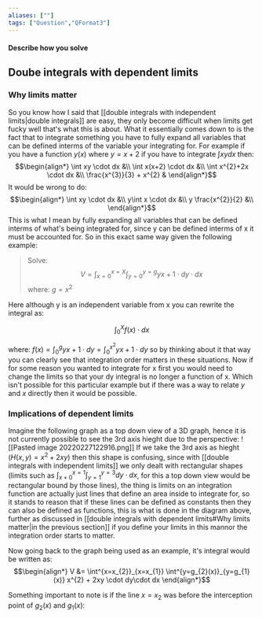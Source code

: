 ```yaml
---
aliases: [""]
tags: ["Question","QFormat3"]
---
```


#### Describe how you solve
## Doube integrals with dependent limits
### Why limits matter
So you know how I said that [[double integrals with independent limits|double integrals]] are easy, they only become difficult when limits get fucky well that's what this is about. What it essentially comes down to is the fact that to integrate something you have to fully expand all variables that can be defined interms of the variable your integrating for. For example if you have a function $y(x)$ where $y = x+2$ if you have to integrate $\int xy dx$ then:
$$\begin{align*}
\int xy \cdot dx &\\
\int x(x+2) \cdot dx &\\
\int x^{2}+2x \cdot dx &\\
\frac{x^{3}}{3} + x^{2} & 
\end{align*}$$
It would be wrong to do:
$$\begin{align*}
\int xy \cdot dx &\\
y\int x \cdot dx &\\
y \frac{x^{2}}{2} &\\
\end{align*}$$
This is what I mean by fully expanding all variables that can be defined interms of what's being integrated for, since y can be defined interms of x it must be accounted for. So in this exact same way given the following example:
> Solve:
> $$ V = \int^{x=X}_{x=0} \int^{y=g}_{y=0} yx+1 \cdot dy \cdot dx $$
> where: $g = x^{2}$

Here although y is an independent variable from x you can rewrite the integral as:

$$ \int^{X}_{0} f(x) \cdot dx $$

where: $f(x) = \int^{g}_{0} yx+1 \cdot dy= \int^{x^{2}}_{0} yx+1 \cdot dy$ so by thinking about it that way you can clearly see that integration order matters in these situations. Now if for some reason you wanted to integrate for x first you would need to change the limits so that your dy integral is no longer a function of x. Which isn't possible for this particular example but if there was a way to relate $y$ and $x$ directly then it would be possible.

### Implications of dependent limits
Imagine the following graph as a top down view of a 3D graph, hence it is not currently possible to see the 3rd axis hieght due to the perspective:
![[Pasted image 20220227122916.png]]
If we take the 3rd axis as hieght ($H(x,y) = x^{2} + 2xy$) then this shape is confusing, since with [[double integrals with independent limits]] we only dealt with rectangular shapes (limits such as $\int^{x=1}_{x+0}\int^{y=3}_{y=1}dy\cdot dx$, for this a top down view would be rectangular bound by those lines), the thing is limits on an integration function are actually just lines that define an area inside to integrate for, so it stands to reason that if these lines can be defined as constants then they can also be defined as functions, this is what is done in the diagram above, further as discussed in [[double integrals with dependent limits#Why limits matter|in the previous section]] if you define your limits in this mannor the integration order starts to matter.

Now going back to the graph being used as an example, it's integral would be written as:
$$\begin{align*}
V &= \int^{x=x_{2}}_{x=x_{1}} \int^{y=g_{2}(x)}_{y=g_{1}(x)} x^{2} + 2xy \cdot dy\cdot dx
\end{align*}$$

Something important to note is if the line $x=x_{2}$ was before the interception point of $g_{2}(x)$ and $g_{1}(x)$:
